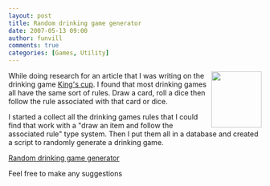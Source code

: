 ```yaml
---
layout: post
title: Random drinking game generator
date: 2007-05-13 09:00
author: funvill
comments: true
categories: [Games, Utility]
---
```

<img src="http://www.abluestar.com/blog/wp-content/uploads/Tetley_Beer_100.jpg" align="right" height="112" width="100" />While doing research for an article that I was writing on the drinking game <a href="http://www.abluestar.com/blog/drinking-game-kings-cup/">King's cup</a>. I found that most drinking games all have the same sort of rules. Draw a card, roll a dice then follow the rule associated with that card or dice.

I started a collect all the drinking games rules that I could find that work with a "draw an item and follow the associated rule" type system. Then I put them all in a database and created a script to randomly generate a drinking game.

<a href="http://www.abluestar.com/utilities/drinking_game/">Random drinking game generator</a>

Feel free to make any suggestions
